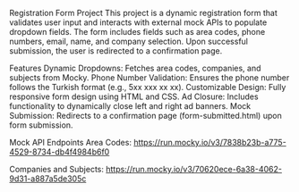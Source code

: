 Registration Form Project
This project is a dynamic registration form that validates user input and interacts with external mock APIs to populate dropdown fields. The form includes fields such as area codes, phone numbers, email, name, and company selection. Upon successful submission, the user is redirected to a confirmation page.

Features
Dynamic Dropdowns: Fetches area codes, companies, and subjects from Mocky.
Phone Number Validation: Ensures the phone number follows the Turkish format (e.g., 5xx xxx xx xx).
Customizable Design: Fully responsive form design using HTML and CSS.
Ad Closure: Includes functionality to dynamically close left and right ad banners.
Mock Submission: Redirects to a confirmation page (form-submitted.html) upon form submission.

Mock API Endpoints
Area Codes:
https://run.mocky.io/v3/7838b23b-a775-4529-8734-db4f4984b6f0

Companies and Subjects:
https://run.mocky.io/v3/70620ece-6a38-4062-9d31-a887a5de305c

